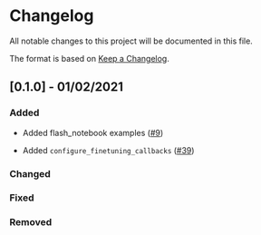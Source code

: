 # Changelog

All notable changes to this project will be documented in this file.

The format is based on [Keep a Changelog](http://keepachangelog.com/en/1.0.0/).


## [0.1.0] - 01/02/2021

### Added

- Added flash_notebook examples ([#9](https://github.com/PyTorchLightning/pytorch-lightning/pull/9))


- Added `configure_finetuning_callbacks` ([#39](https://github.com/PyTorchLightning/pytorch-lightning/pull/39))


### Changed


### Fixed


### Removed
